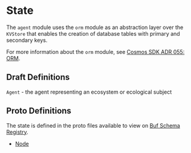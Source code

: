 # State

The `agent` module uses the `orm` module as an abstraction layer over the `KVStore` that enables the creation of database tables with primary and secondary keys.

For more information about the `orm` module, see [Cosmos SDK ADR 055: ORM](https://docs.cosmos.network/main/architecture/adr-055-orm).

## Draft Definitions

`Agent` - the agent representing an ecosystem or ecological subject

## Proto Definitions

The state is defined in the proto files available to view on [Buf Schema Registry](https://buf.build/chora/geonode).

<!-- listed alphabetically -->

- [Node](https://buf.build/chora/geonode/docs/main:chora.geonode.v1#chora.geonode.v1.Node)
